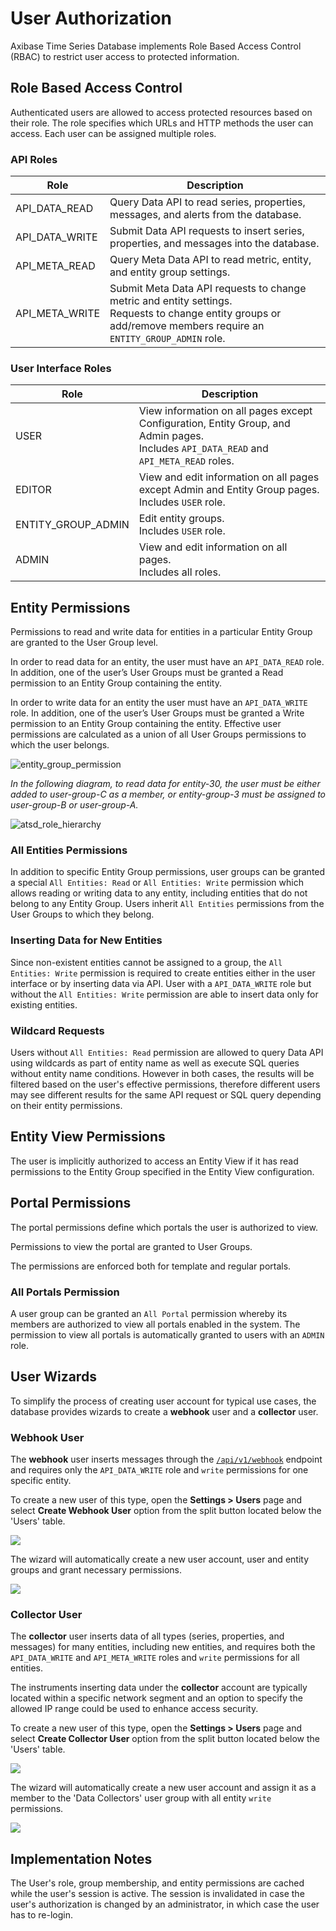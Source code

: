 # User Authorization


Axibase Time Series Database implements Role Based Access Control (RBAC) to restrict user access to protected information.

## Role Based Access Control

Authenticated users are allowed to access protected resources based on
their role. The role specifies which URLs and HTTP methods the user can access. Each user can be assigned multiple roles.

### API Roles
| Role | Description |
| --- | --- |
|API_DATA_READ | Query Data API to read series, properties, messages, and alerts from the database.|
|API_DATA_WRITE | Submit Data API requests to insert series, properties, and messages into the database.|
|API_META_READ | Query Meta Data API to read metric, entity, and entity group settings.|
|API_META_WRITE | Submit Meta Data API requests to change metric and entity settings. <br>Requests to change entity groups or add/remove members require an `ENTITY_GROUP_ADMIN` role.|

### User Interface Roles

| Role | Description |
| --- | --- |
| USER | View information on all pages except Configuration, Entity Group, and Admin pages. <br>Includes `API_DATA_READ` and `API_META_READ` roles. |
| EDITOR | View and edit information on all pages except Admin and Entity Group pages. <br>Includes `USER` role. |
| ENTITY_GROUP_ADMIN | Edit entity groups. <br>Includes `USER` role. |
| ADMIN | View and edit information on all pages. <br>Includes all roles. |

## Entity Permissions

Permissions to read and write data for entities in a particular Entity Group are granted to the User Group level.

In order to read data for an entity, the user must have an `API_DATA_READ` role. In addition, one of the user’s User
Groups must be granted a Read permission to an Entity Group containing the
entity.

In order to write data for an entity the user must have an `API_DATA_WRITE` role. In addition, one of the user’s User Groups must be granted a Write permission to an Entity Group containing the entity. Effective user permissions are calculated as a union of all User Groups permissions to which the user belongs.

![entity_group_permission](images/entity_group_permission.png)

*In the following diagram, to read data for entity-30, the user must be either added to user-group-C as a member, or
entity-group-3 must be assigned to user-group-B or user-group-A.*

![atsd_role_hierarchy](images/atsd_role_hierarchy-2.png)

### All Entities Permissions

In addition to specific Entity Group permissions, user groups can be granted a special `All Entities: Read` or `All Entities: Write` permission which allows reading or writing data to any entity, including entities that do not belong to any Entity Group. Users inherit `All Entities` permissions from the
User Groups to which they belong.

### Inserting Data for New Entities

Since non-existent entities cannot be assigned to a group, the `All Entities: Write` permission is required to create
entities either in the user interface or by inserting data via API. User with a `API_DATA_WRITE` role but without the
`All Entities: Write` permission are able to insert data only for existing entities.

### Wildcard Requests

Users without `All Entities: Read` permission are allowed to query Data API using wildcards as part of entity name as well as execute SQL queries without entity name conditions. However in both cases, the results will be filtered based on the user's effective permissions, therefore different users may see different results for the same API request or SQL query depending on their entity permissions.

## Entity View Permissions

The user is implicitly authorized to access an Entity View if it has read permissions to the Entity Group specified in the Entity View configuration.

## Portal Permissions

The portal permissions define which portals the user is authorized to view.

Permissions to view the portal are granted to User Groups.

The permissions are enforced both for template and regular portals.

### All Portals Permission

A user group can be granted an `All Portal` permission whereby its members are authorized to view all portals enabled in the system.
The permission to view all portals is automatically granted to users with an `ADMIN` role.

## User Wizards

To simplify the process of creating user account for typical use cases, the database provides wizards to create a **webhook** user and a **collector** user.

### Webhook User

The **webhook** user inserts messages through the [`/api/v1/webhook`](../api/data/messages/webhook.md) endpoint and requires only the `API_DATA_WRITE` role and `write` permissions for one specific entity.

To create a new user of this type, open the **Settings > Users** page and select **Create Webhook User** option from the split button located below the 'Users' table.

![](images/webhook-user.png)

The wizard will automatically create a new user account, user and entity groups and grant necessary permissions.

![](images/webhook-permissions.png)

### Collector User

The **collector** user inserts data of all types (series, properties, and messages) for many entities, including new entities, and requires both the `API_DATA_WRITE` and `API_META_WRITE` roles and `write` permissions for all entities.

The instruments inserting data under the **collector** account are typically located within a specific network segment and an option to specify the allowed IP range could be used to enhance access security.

To create a new user of this type, open the **Settings > Users** page and select **Create Collector User** option from the split button located below the 'Users' table.

![](images/collector-user-wizard.png)

The wizard will automatically create a new user account and assign it as a member to the 'Data Collectors' user group with all entity `write` permissions.

![](images/collector-user-permissions.png)

## Implementation Notes

The User's role, group membership, and entity permissions are cached while the user's session is active. The session is invalidated in case the user's authorization is changed by an administrator, in which case the user has to re-login.
